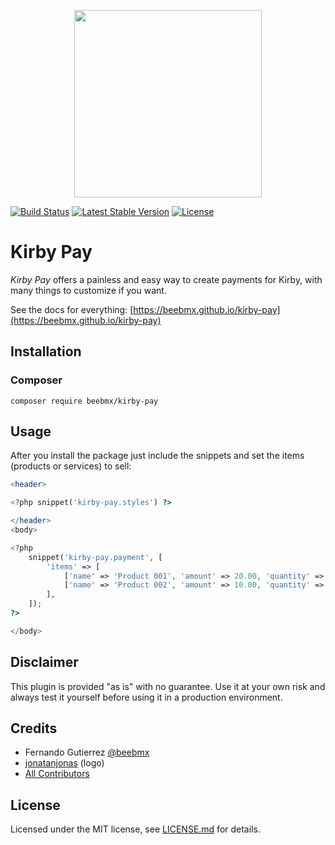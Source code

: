 <p align="center"><a href="https://beebmx.github.io/kirby-pay" target="_blank" rel="noopener"><img src="https://beebmx.github.io/kirby-pay/images/logo.svg" width="300"></a></p>

[![Build Status](https://travis-ci.org/beebmx/kirby-pay.svg?branch=master)](https://travis-ci.org/beebmx/kirby-pay)
[![Latest Stable Version](https://poser.pugx.org/beebmx/kirby-pay/v)](//packagist.org/packages/beebmx/kirby-pay)
[![License](https://poser.pugx.org/beebmx/kirby-pay/license)](//packagist.org/packages/beebmx/kirby-pay)


# Kirby Pay

*Kirby Pay* offers a painless and easy way to create payments for Kirby, with many things to customize if you want.

See the docs for everything: [https://beebmx.github.io/kirby-pay](https://beebmx.github.io/kirby-pay)

## Installation

### Composer

```ssh
composer require beebmx/kirby-pay
```

## Usage

After you install the package just include the snippets and set the items (products or services) to sell:

```php
<header>

<?php snippet('kirby-pay.styles') ?>

</header>
<body>

<?php
    snippet('kirby-pay.payment', [
        'items' => [
            ['name' => 'Product 001', 'amount' => 20.00, 'quantity' => 1],
            ['name' => 'Product 002', 'amount' => 10.00, 'quantity' => 2],
        ],
    ]);
?>

</body>
```

## Disclaimer

This plugin is provided "as is" with no guarantee. Use it at your own risk and always test it yourself before using it in a production environment.

## Credits

- Fernando Gutierrez [@beebmx](https://github.com/beebmx)
- [jonatanjonas](https://github.com/jonatanjonas) (logo)
- [All Contributors](../../contributors)

## License

Licensed under the MIT license, see [LICENSE.md](LICENSE.md) for details.
